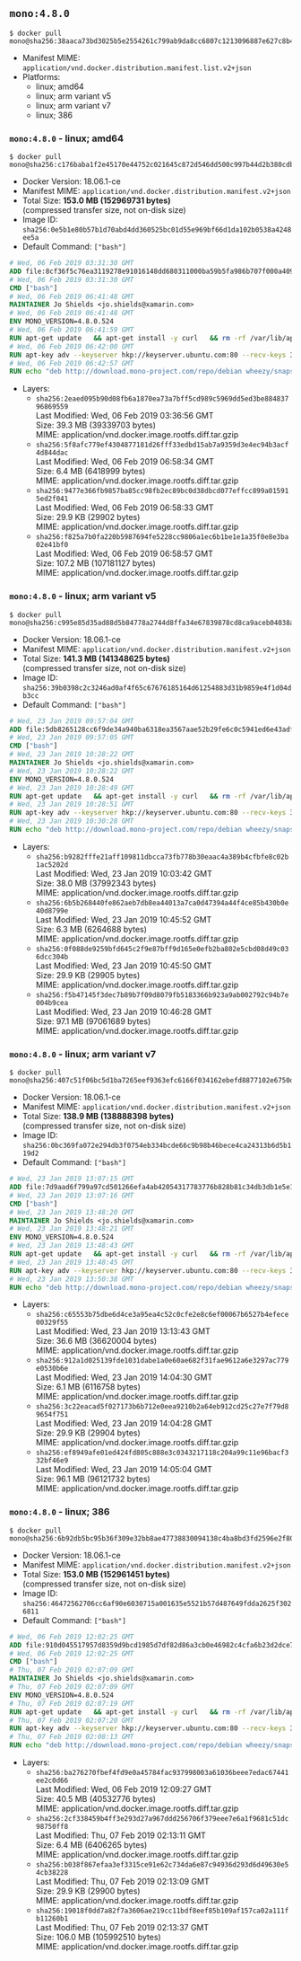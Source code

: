 ## `mono:4.8.0`

```console
$ docker pull mono@sha256:38aaca73bd3025b5e2554261c799ab9da8cc6807c1213096887e627c8b4988ac
```

-	Manifest MIME: `application/vnd.docker.distribution.manifest.list.v2+json`
-	Platforms:
	-	linux; amd64
	-	linux; arm variant v5
	-	linux; arm variant v7
	-	linux; 386

### `mono:4.8.0` - linux; amd64

```console
$ docker pull mono@sha256:c176baba1f2e45170e44752c021645c872d546dd500c997b44d2b380cdbfd4a4
```

-	Docker Version: 18.06.1-ce
-	Manifest MIME: `application/vnd.docker.distribution.manifest.v2+json`
-	Total Size: **153.0 MB (152969731 bytes)**  
	(compressed transfer size, not on-disk size)
-	Image ID: `sha256:0e5b1e80b57b1d70abd4dd360525bc01d55e969bf66d1da102b0538a4248ee5a`
-	Default Command: `["bash"]`

```dockerfile
# Wed, 06 Feb 2019 03:31:30 GMT
ADD file:8cf36f5c76ea3119278e91016148dd680311000ba59b5fa986b707f000a40906 in / 
# Wed, 06 Feb 2019 03:31:30 GMT
CMD ["bash"]
# Wed, 06 Feb 2019 06:41:48 GMT
MAINTAINER Jo Shields <jo.shields@xamarin.com>
# Wed, 06 Feb 2019 06:41:48 GMT
ENV MONO_VERSION=4.8.0.524
# Wed, 06 Feb 2019 06:41:59 GMT
RUN apt-get update   && apt-get install -y curl   && rm -rf /var/lib/apt/lists/*
# Wed, 06 Feb 2019 06:42:00 GMT
RUN apt-key adv --keyserver hkp://keyserver.ubuntu.com:80 --recv-keys 3FA7E0328081BFF6A14DA29AA6A19B38D3D831EF
# Wed, 06 Feb 2019 06:42:57 GMT
RUN echo "deb http://download.mono-project.com/repo/debian wheezy/snapshots/$MONO_VERSION main" > /etc/apt/sources.list.d/mono-xamarin.list   && apt-get update   && apt-get install -y binutils mono-devel ca-certificates-mono fsharp mono-vbnc nuget referenceassemblies-pcl   && rm -rf /var/lib/apt/lists/* /tmp/*
```

-	Layers:
	-	`sha256:2eaed095b90d08fb6a1870ea73a7bff5cd989c5969dd5ed3be88483796869559`  
		Last Modified: Wed, 06 Feb 2019 03:36:56 GMT  
		Size: 39.3 MB (39339703 bytes)  
		MIME: application/vnd.docker.image.rootfs.diff.tar.gzip
	-	`sha256:5f8afc779ef4304877181d26fff33edbd15ab7a9359d3e4ec94b3acf4d844dac`  
		Last Modified: Wed, 06 Feb 2019 06:58:34 GMT  
		Size: 6.4 MB (6418999 bytes)  
		MIME: application/vnd.docker.image.rootfs.diff.tar.gzip
	-	`sha256:9477e366fb9857ba85cc98fb2ec89bc0d38dbcd077effcc899a015915ed2f041`  
		Last Modified: Wed, 06 Feb 2019 06:58:33 GMT  
		Size: 29.9 KB (29902 bytes)  
		MIME: application/vnd.docker.image.rootfs.diff.tar.gzip
	-	`sha256:f825a7b0fa220b5987694fe5228cc9806a1ec6b1be1e1a35f0e8e3ba02e41bf0`  
		Last Modified: Wed, 06 Feb 2019 06:58:57 GMT  
		Size: 107.2 MB (107181127 bytes)  
		MIME: application/vnd.docker.image.rootfs.diff.tar.gzip

### `mono:4.8.0` - linux; arm variant v5

```console
$ docker pull mono@sha256:c995e85d35ad88d5b84778a2744d8ffa34e67839878cd8ca9aceb04038ac34c0
```

-	Docker Version: 18.06.1-ce
-	Manifest MIME: `application/vnd.docker.distribution.manifest.v2+json`
-	Total Size: **141.3 MB (141348625 bytes)**  
	(compressed transfer size, not on-disk size)
-	Image ID: `sha256:39b0398c2c3246ad0af4f65c67676185164d61254883d31b9859e4f1d04db3cc`
-	Default Command: `["bash"]`

```dockerfile
# Wed, 23 Jan 2019 09:57:04 GMT
ADD file:5db8265128cc6f9de34a940ba6318ea3567aae52b29fe6c0c5941ed6e43adfd1 in / 
# Wed, 23 Jan 2019 09:57:05 GMT
CMD ["bash"]
# Wed, 23 Jan 2019 10:28:22 GMT
MAINTAINER Jo Shields <jo.shields@xamarin.com>
# Wed, 23 Jan 2019 10:28:22 GMT
ENV MONO_VERSION=4.8.0.524
# Wed, 23 Jan 2019 10:28:49 GMT
RUN apt-get update   && apt-get install -y curl   && rm -rf /var/lib/apt/lists/*
# Wed, 23 Jan 2019 10:28:51 GMT
RUN apt-key adv --keyserver hkp://keyserver.ubuntu.com:80 --recv-keys 3FA7E0328081BFF6A14DA29AA6A19B38D3D831EF
# Wed, 23 Jan 2019 10:30:28 GMT
RUN echo "deb http://download.mono-project.com/repo/debian wheezy/snapshots/$MONO_VERSION main" > /etc/apt/sources.list.d/mono-xamarin.list   && apt-get update   && apt-get install -y binutils mono-devel ca-certificates-mono fsharp mono-vbnc nuget referenceassemblies-pcl   && rm -rf /var/lib/apt/lists/* /tmp/*
```

-	Layers:
	-	`sha256:b9282fffe21aff109811dbcca73fb778b30eaac4a389b4cfbfe8c02b1ac5202d`  
		Last Modified: Wed, 23 Jan 2019 10:03:42 GMT  
		Size: 38.0 MB (37992343 bytes)  
		MIME: application/vnd.docker.image.rootfs.diff.tar.gzip
	-	`sha256:6b5b268440fe862aeb7db8ea44013a7ca0d47394a44f4ce85b430b0e40d8799e`  
		Last Modified: Wed, 23 Jan 2019 10:45:52 GMT  
		Size: 6.3 MB (6264688 bytes)  
		MIME: application/vnd.docker.image.rootfs.diff.tar.gzip
	-	`sha256:0f088de9259bfd645c2f9e87bff9d165e0efb2ba802e5cbd08d49c036dcc304b`  
		Last Modified: Wed, 23 Jan 2019 10:45:50 GMT  
		Size: 29.9 KB (29905 bytes)  
		MIME: application/vnd.docker.image.rootfs.diff.tar.gzip
	-	`sha256:f5b47145f3dec7b89b7f09d8079fb5183366b923a9ab002792c94b7e004b9cea`  
		Last Modified: Wed, 23 Jan 2019 10:46:28 GMT  
		Size: 97.1 MB (97061689 bytes)  
		MIME: application/vnd.docker.image.rootfs.diff.tar.gzip

### `mono:4.8.0` - linux; arm variant v7

```console
$ docker pull mono@sha256:407c51f06bc5d1ba7265eef9363efc6166f034162ebefd8877102e6750db7eff
```

-	Docker Version: 18.06.1-ce
-	Manifest MIME: `application/vnd.docker.distribution.manifest.v2+json`
-	Total Size: **138.9 MB (138888398 bytes)**  
	(compressed transfer size, not on-disk size)
-	Image ID: `sha256:0bc369fa072e294db3f0754eb334bcde66c9b98b46bece4ca24313b6d5b119d2`
-	Default Command: `["bash"]`

```dockerfile
# Wed, 23 Jan 2019 13:07:15 GMT
ADD file:7d9aad6f799a97cd501266efa4ab42054317783776b828b81c34db3db1e5e1bb in / 
# Wed, 23 Jan 2019 13:07:16 GMT
CMD ["bash"]
# Wed, 23 Jan 2019 13:48:20 GMT
MAINTAINER Jo Shields <jo.shields@xamarin.com>
# Wed, 23 Jan 2019 13:48:21 GMT
ENV MONO_VERSION=4.8.0.524
# Wed, 23 Jan 2019 13:48:43 GMT
RUN apt-get update   && apt-get install -y curl   && rm -rf /var/lib/apt/lists/*
# Wed, 23 Jan 2019 13:48:45 GMT
RUN apt-key adv --keyserver hkp://keyserver.ubuntu.com:80 --recv-keys 3FA7E0328081BFF6A14DA29AA6A19B38D3D831EF
# Wed, 23 Jan 2019 13:50:38 GMT
RUN echo "deb http://download.mono-project.com/repo/debian wheezy/snapshots/$MONO_VERSION main" > /etc/apt/sources.list.d/mono-xamarin.list   && apt-get update   && apt-get install -y binutils mono-devel ca-certificates-mono fsharp mono-vbnc nuget referenceassemblies-pcl   && rm -rf /var/lib/apt/lists/* /tmp/*
```

-	Layers:
	-	`sha256:c65553b75dbe6d4ce3a95ea4c52c0cfe2e8c6ef00067b6527b4efece00329f55`  
		Last Modified: Wed, 23 Jan 2019 13:13:43 GMT  
		Size: 36.6 MB (36620004 bytes)  
		MIME: application/vnd.docker.image.rootfs.diff.tar.gzip
	-	`sha256:912a1d025139fde1031dabe1a0e60ae682f31fae9612a6e3297ac779e0530b6e`  
		Last Modified: Wed, 23 Jan 2019 14:04:30 GMT  
		Size: 6.1 MB (6116758 bytes)  
		MIME: application/vnd.docker.image.rootfs.diff.tar.gzip
	-	`sha256:3c22eacad5f027173b6b712e0eea9210b2a64eb912cd25c27e7f79d89654f751`  
		Last Modified: Wed, 23 Jan 2019 14:04:28 GMT  
		Size: 29.9 KB (29904 bytes)  
		MIME: application/vnd.docker.image.rootfs.diff.tar.gzip
	-	`sha256:ef8949afe01ed424fd805c888e3c0343217118c204a99c11e96bacf332bf46e9`  
		Last Modified: Wed, 23 Jan 2019 14:05:04 GMT  
		Size: 96.1 MB (96121732 bytes)  
		MIME: application/vnd.docker.image.rootfs.diff.tar.gzip

### `mono:4.8.0` - linux; 386

```console
$ docker pull mono@sha256:6b92db5bc95b36f309e32bb8ae47738830094138c4ba8bd3fd2596e2f8007691
```

-	Docker Version: 18.06.1-ce
-	Manifest MIME: `application/vnd.docker.distribution.manifest.v2+json`
-	Total Size: **153.0 MB (152961451 bytes)**  
	(compressed transfer size, not on-disk size)
-	Image ID: `sha256:46472562706cc6af90e6030715a001635e5521b57d487649fdda2625f3026811`
-	Default Command: `["bash"]`

```dockerfile
# Wed, 06 Feb 2019 12:02:25 GMT
ADD file:910d045517957d8359d9bcd1985d7df82d86a3cb0e46982c4cfa6b23d2dce71a in / 
# Wed, 06 Feb 2019 12:02:25 GMT
CMD ["bash"]
# Thu, 07 Feb 2019 02:07:09 GMT
MAINTAINER Jo Shields <jo.shields@xamarin.com>
# Thu, 07 Feb 2019 02:07:09 GMT
ENV MONO_VERSION=4.8.0.524
# Thu, 07 Feb 2019 02:07:19 GMT
RUN apt-get update   && apt-get install -y curl   && rm -rf /var/lib/apt/lists/*
# Thu, 07 Feb 2019 02:07:20 GMT
RUN apt-key adv --keyserver hkp://keyserver.ubuntu.com:80 --recv-keys 3FA7E0328081BFF6A14DA29AA6A19B38D3D831EF
# Thu, 07 Feb 2019 02:08:13 GMT
RUN echo "deb http://download.mono-project.com/repo/debian wheezy/snapshots/$MONO_VERSION main" > /etc/apt/sources.list.d/mono-xamarin.list   && apt-get update   && apt-get install -y binutils mono-devel ca-certificates-mono fsharp mono-vbnc nuget referenceassemblies-pcl   && rm -rf /var/lib/apt/lists/* /tmp/*
```

-	Layers:
	-	`sha256:ba276270fbef4fd9e0a45784fac937998003a61036beee7edac67441ee2c0d66`  
		Last Modified: Wed, 06 Feb 2019 12:09:27 GMT  
		Size: 40.5 MB (40532776 bytes)  
		MIME: application/vnd.docker.image.rootfs.diff.tar.gzip
	-	`sha256:2cf338459b4ff3e293d27a967ddd256706f379eee7e6a1f9681c51dc98750ff8`  
		Last Modified: Thu, 07 Feb 2019 02:13:11 GMT  
		Size: 6.4 MB (6406265 bytes)  
		MIME: application/vnd.docker.image.rootfs.diff.tar.gzip
	-	`sha256:b038f867efaa3ef3315ce91e62c734da6e87c94936d293d6d49630e54cb38228`  
		Last Modified: Thu, 07 Feb 2019 02:13:09 GMT  
		Size: 29.9 KB (29900 bytes)  
		MIME: application/vnd.docker.image.rootfs.diff.tar.gzip
	-	`sha256:19018f0dd7a82f7a3606ae219cc11bdf8eef85b109af157ca02a111fb11260b1`  
		Last Modified: Thu, 07 Feb 2019 02:13:37 GMT  
		Size: 106.0 MB (105992510 bytes)  
		MIME: application/vnd.docker.image.rootfs.diff.tar.gzip
